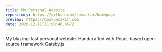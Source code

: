 ```yaml
---
title: My Personal Website
repository: https://github.com/coscakir/homepage
preview: https://coskuncakir.com
date: 2020-12-11T11:00:46.657Z
---
```

My blazing-fast personal website. Handcrafted with React-based open-source framework Gatsby.js